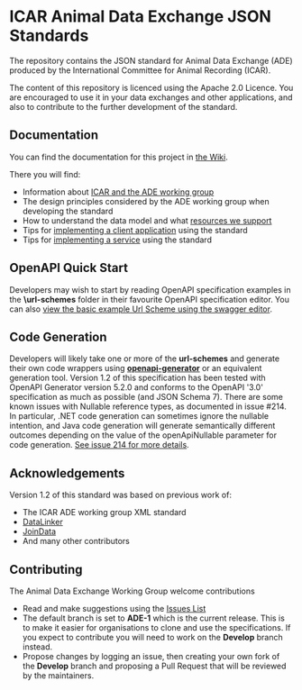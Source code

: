 # ICAR Animal Data Exchange JSON Standards
The repository contains the JSON standard for Animal Data Exchange (ADE) produced by the International Committee for Animal Recording (ICAR). 

The content of this repository is licenced using the Apache 2.0 Licence. You are encouraged to use it in your data exchanges and other applications, and also to contribute to the further development of the standard.

## Documentation
You can find the documentation for this project in [the Wiki](https://github.com/adewg/ICAR/wiki).

There you will find:
* Information about [ICAR and the ADE working group](https://github.com/adewg/ICAR/wiki/About-ICAR-and-ADE)
* The design principles considered by the ADE working group when developing the standard
* How to understand the data model and what [resources we support](https://github.com/adewg/ICAR/wiki/Resource-entities)
* Tips for [implementing a client application](https://github.com/adewg/ICAR/wiki/Implementing-a-client-application) using the standard
* Tips for [implementing a service](https://github.com/adewg/ICAR/wiki/Implementing-a-service) using the standard

## OpenAPI Quick Start
Developers may wish to start by reading OpenAPI specification examples in the **\url-schemes** folder in their favourite OpenAPI specification editor.
You can also [view the basic example Url Scheme using the swagger editor](https://editor.swagger.io/?url=https://raw.githubusercontent.com/adewg/ICAR/ADE-1/url-schemes/exampleUrlScheme.json).

## Code Generation 
Developers will likely take one or more of the **url-schemes** and generate their own code wrappers using **[openapi-generator](https://github.com/OpenAPITools/openapi-generator)** or an equivalent generation tool. Version 1.2 of this specification has been tested with OpenAPI Generator version 5.2.0 and conforms to the OpenAPI '3.0' specification as much as possible (and JSON Schema 7). There are some known issues with Nullable reference types, as documented in issue #214. In particular, .NET code generation can sometimes ignore the nullable intention, and Java code generation will generate semantically different outcomes depending on the value of the openApiNullable parameter for code generation. [See issue 214 for more details](https://github.com/adewg/ICAR/issues/214).

## Acknowledgements
Version 1.2 of this standard was based on previous work of:
* The ICAR ADE working group XML standard
* [DataLinker](https://datalinker.org)
* [JoinData](https://www.join-data.nl/)
* And many other contributors

## Contributing
The Animal Data Exchange Working Group welcome contributions
* Read and make suggestions using the [Issues List](https://github.com/adewg/ICAR/issues)
* The default branch is set to **ADE-1** which is the current release. This is to make it easier for organisations to clone and use the specifications. If you expect to contribute you will need to work on the **Develop** branch instead.
* Propose changes by logging an issue, then creating your own fork of the **Develop** branch and proposing a Pull Request that will be reviewed by the maintainers.


